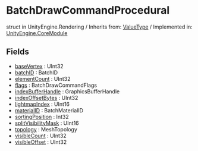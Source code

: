 # BatchDrawCommandProcedural
struct in UnityEngine.Rendering
 / Inherits from: <a href="https://docs.unity3d.com/6000.1/Documentation/ScriptReference/ValueType.html">ValueType</a> / Implemented in: <a href="https://docs.unity3d.com/6000.1/Documentation/ScriptReference/UnityEngine.CoreModule.html">UnityEngine.CoreModule</a>

## Fields
- <a href="https://docs.unity3d.com/6000.1/Documentation/ScriptReference/BatchDrawCommandProcedural-baseVertex.html">baseVertex</a> : UInt32
- <a href="https://docs.unity3d.com/6000.1/Documentation/ScriptReference/BatchDrawCommandProcedural-batchID.html">batchID</a> : BatchID
- <a href="https://docs.unity3d.com/6000.1/Documentation/ScriptReference/BatchDrawCommandProcedural-elementCount.html">elementCount</a> : UInt32
- <a href="https://docs.unity3d.com/6000.1/Documentation/ScriptReference/BatchDrawCommandProcedural-flags.html">flags</a> : BatchDrawCommandFlags
- <a href="https://docs.unity3d.com/6000.1/Documentation/ScriptReference/BatchDrawCommandProcedural-indexBufferHandle.html">indexBufferHandle</a> : GraphicsBufferHandle
- <a href="https://docs.unity3d.com/6000.1/Documentation/ScriptReference/BatchDrawCommandProcedural-indexOffsetBytes.html">indexOffsetBytes</a> : UInt32
- <a href="https://docs.unity3d.com/6000.1/Documentation/ScriptReference/BatchDrawCommandProcedural-lightmapIndex.html">lightmapIndex</a> : UInt16
- <a href="https://docs.unity3d.com/6000.1/Documentation/ScriptReference/BatchDrawCommandProcedural-materialID.html">materialID</a> : BatchMaterialID
- <a href="https://docs.unity3d.com/6000.1/Documentation/ScriptReference/BatchDrawCommandProcedural-sortingPosition.html">sortingPosition</a> : Int32
- <a href="https://docs.unity3d.com/6000.1/Documentation/ScriptReference/BatchDrawCommandProcedural-splitVisibilityMask.html">splitVisibilityMask</a> : UInt16
- <a href="https://docs.unity3d.com/6000.1/Documentation/ScriptReference/BatchDrawCommandProcedural-topology.html">topology</a> : MeshTopology
- <a href="https://docs.unity3d.com/6000.1/Documentation/ScriptReference/BatchDrawCommandProcedural-visibleCount.html">visibleCount</a> : UInt32
- <a href="https://docs.unity3d.com/6000.1/Documentation/ScriptReference/BatchDrawCommandProcedural-visibleOffset.html">visibleOffset</a> : UInt32
